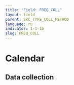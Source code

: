 ```yaml
---
title: "Field: FREQ_COLL"
layout: field
parent: SRC_TYPE_COLL_METHOD
language: ru
indicator: 1-1-1b
slug: FREQ_COLL
---
```

# Calendar

## Data collection